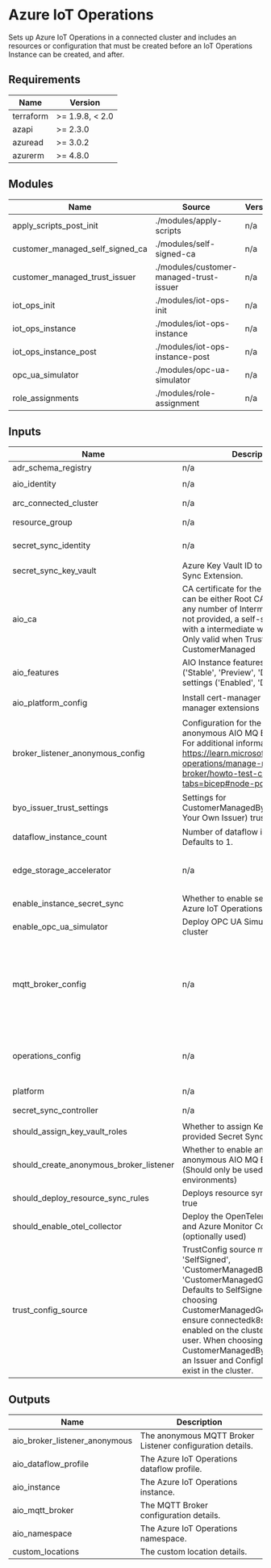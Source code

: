 <!-- BEGIN_TF_DOCS -->
<!-- markdown-table-prettify-ignore-start -->
# Azure IoT Operations

Sets up Azure IoT Operations in a connected cluster and includes
an resources or configuration that must be created before an IoT Operations
Instance can be created, and after.

## Requirements

| Name | Version |
|------|---------|
| terraform | >= 1.9.8, < 2.0 |
| azapi | >= 2.3.0 |
| azuread | >= 3.0.2 |
| azurerm | >= 4.8.0 |

## Modules

| Name | Source | Version |
|------|--------|---------|
| apply\_scripts\_post\_init | ./modules/apply-scripts | n/a |
| customer\_managed\_self\_signed\_ca | ./modules/self-signed-ca | n/a |
| customer\_managed\_trust\_issuer | ./modules/customer-managed-trust-issuer | n/a |
| iot\_ops\_init | ./modules/iot-ops-init | n/a |
| iot\_ops\_instance | ./modules/iot-ops-instance | n/a |
| iot\_ops\_instance\_post | ./modules/iot-ops-instance-post | n/a |
| opc\_ua\_simulator | ./modules/opc-ua-simulator | n/a |
| role\_assignments | ./modules/role-assignment | n/a |

## Inputs

| Name | Description | Type | Default | Required |
|------|-------------|------|---------|:--------:|
| adr\_schema\_registry | n/a | ```object({ id = string })``` | n/a | yes |
| aio\_identity | n/a | ```object({ id = string client_id = string tenant_id = string })``` | n/a | yes |
| arc\_connected\_cluster | n/a | ```object({ name = string id = string location = string })``` | n/a | yes |
| resource\_group | n/a | ```object({ name = string id = string location = string })``` | n/a | yes |
| secret\_sync\_identity | n/a | ```object({ id = string client_id = string principal_id = string })``` | n/a | yes |
| secret\_sync\_key\_vault | Azure Key Vault ID to use with Secret Sync Extension. | ```object({ name = string id = string })``` | n/a | yes |
| aio\_ca | CA certificate for the MQTT broker, can be either Root CA or Root CA with any number of Intermediate CAs. If not provided, a self-signed Root CA with a intermediate will be generated. Only valid when Trust Source is set to CustomerManaged | ```object({ root_ca_cert_pem = string ca_cert_chain_pem = string ca_key_pem = string })``` | `null` | no |
| aio\_features | AIO Instance features with mode ('Stable', 'Preview', 'Disabled') and settings ('Enabled', 'Disabled'). | ```map(object({ mode = optional(string) settings = optional(map(string)) }))``` | `null` | no |
| aio\_platform\_config | Install cert-manager and trust-manager extensions | ```object({ install_cert_manager = bool install_trust_manager = bool })``` | ```{ "install_cert_manager": true, "install_trust_manager": true }``` | no |
| broker\_listener\_anonymous\_config | Configuration for the insecure anonymous AIO MQ Broker Listener.  For additional information, refer to: <https://learn.microsoft.com/azure/iot-operations/manage-mqtt-broker/howto-test-connection?tabs=bicep#node-port> | ```object({ serviceName = string port = number nodePort = number })``` | ```{ "nodePort": 31884, "port": 18884, "serviceName": "aio-broker-anon" }``` | no |
| byo\_issuer\_trust\_settings | Settings for CustomerManagedByoIssuer (Bring Your Own Issuer) trust configuration | ```object({ issuer_name = string issuer_kind = string configmap_name = string configmap_key = string })``` | `null` | no |
| dataflow\_instance\_count | Number of dataflow instances. Defaults to 1. | `number` | `1` | no |
| edge\_storage\_accelerator | n/a | ```object({ version = string train = string diskStorageClass = string faultToleranceEnabled = bool diskMountPoint = string })``` | ```{ "diskMountPoint": "/mnt", "diskStorageClass": "", "faultToleranceEnabled": false, "train": "stable", "version": "2.6.0" }``` | no |
| enable\_instance\_secret\_sync | Whether to enable secret sync on the Azure IoT Operations instance | `bool` | `true` | no |
| enable\_opc\_ua\_simulator | Deploy OPC UA Simulator to the cluster | `bool` | `true` | no |
| mqtt\_broker\_config | n/a | ```object({ brokerListenerServiceName = string brokerListenerPort = number serviceAccountAudience = string frontendReplicas = number frontendWorkers = number backendRedundancyFactor = number backendWorkers = number backendPartitions = number memoryProfile = string serviceType = string })``` | ```{ "backendPartitions": 1, "backendRedundancyFactor": 2, "backendWorkers": 1, "brokerListenerPort": 18883, "brokerListenerServiceName": "aio-broker", "frontendReplicas": 1, "frontendWorkers": 1, "memoryProfile": "Low", "serviceAccountAudience": "aio-internal", "serviceType": "ClusterIp" }``` | no |
| operations\_config | n/a | ```object({ namespace = string kubernetesDistro = string version = string train = string agentOperationTimeoutInMinutes = number })``` | ```{ "agentOperationTimeoutInMinutes": 120, "kubernetesDistro": "K3s", "namespace": "azure-iot-operations", "train": "stable", "version": "1.1.69" }``` | no |
| platform | n/a | ```object({ version = string train = string })``` | ```{ "train": "preview", "version": "0.7.25" }``` | no |
| secret\_sync\_controller | n/a | ```object({ version = string train = string })``` | ```{ "train": "preview", "version": "0.10.0" }``` | no |
| should\_assign\_key\_vault\_roles | Whether to assign Key Vault roles to provided Secret Sync identity. | `bool` | `true` | no |
| should\_create\_anonymous\_broker\_listener | Whether to enable an insecure anonymous AIO MQ Broker Listener. (Should only be used for dev or test environments) | `bool` | `false` | no |
| should\_deploy\_resource\_sync\_rules | Deploys resource sync rules if set to true | `bool` | `false` | no |
| should\_enable\_otel\_collector | Deploy the OpenTelemetry Collector and Azure Monitor ConfigMap (optionally used) | `bool` | `true` | no |
| trust\_config\_source | TrustConfig source must be one of 'SelfSigned', 'CustomerManagedByoIssuer' or 'CustomerManagedGenerateIssuer'. Defaults to SelfSigned. When choosing CustomerManagedGenerateIssuer, ensure connectedk8s proxy is enabled on the cluster for current user. When choosing CustomerManagedByoIssuer, ensure an Issuer and ConfigMap resources exist in the cluster. | `string` | `"SelfSigned"` | no |

## Outputs

| Name | Description |
|------|-------------|
| aio\_broker\_listener\_anonymous | The anonymous MQTT Broker Listener configuration details. |
| aio\_dataflow\_profile | The Azure IoT Operations dataflow profile. |
| aio\_instance | The Azure IoT Operations instance. |
| aio\_mqtt\_broker | The MQTT Broker configuration details. |
| aio\_namespace | The Azure IoT Operations namespace. |
| custom\_locations | The custom location details. |
<!-- markdown-table-prettify-ignore-end -->
<!-- END_TF_DOCS -->
